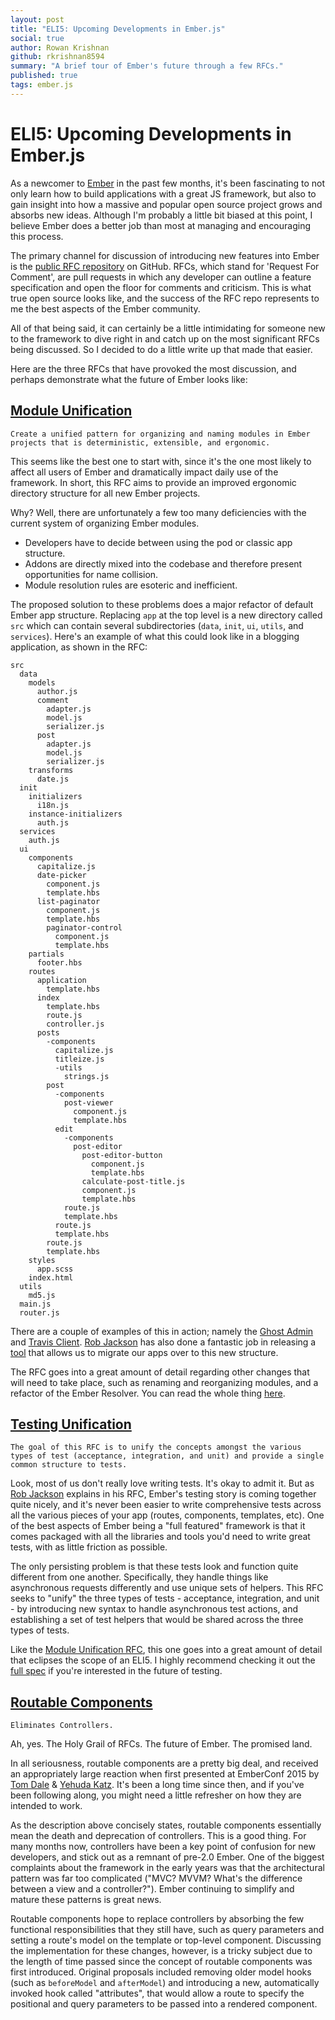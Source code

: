 ```yaml
---
layout: post
title: "ELI5: Upcoming Developments in Ember.js"
social: true
author: Rowan Krishnan
github: rkrishnan8594
summary: "A brief tour of Ember's future through a few RFCs."
published: true
tags: ember.js
---
```


# ELI5: Upcoming Developments in Ember.js

As a newcomer to [Ember](http://emberjs.com/) in the past few months, it's been fascinating to not only learn how to build applications with a great JS framework, but also to gain insight into how a massive and popular open source project grows and absorbs new ideas. Although I'm probably a little bit biased at this point, I believe Ember does a better job than most at managing and encouraging this process.

The primary channel for discussion of introducing new features into Ember is the [public RFC repository](https://github.com/emberjs/rfcs) on GitHub. RFCs, which stand for 'Request For Comment', are pull requests in which any developer can outline a feature specification and open the floor for comments and criticism. This is what true open source looks like, and the success of the RFC repo represents to me the best aspects of the Ember community. 

All of that being said, it can certainly be a little intimidating for someone new to the framework to dive right in and catch up on the most significant RFCs being discussed. So I decided to do a little write up that made that easier.

Here are the three RFCs that have provoked the most discussion, and perhaps demonstrate what the future of Ember looks like:

## [Module Unification](https://github.com/emberjs/rfcs/pull/143)

`Create a unified pattern for organizing and naming modules in Ember projects that is deterministic, extensible, and ergonomic.`

This seems like the best one to start with, since it's the one most likely to affect all users of Ember and dramatically impact daily use of the framework. In short, this RFC aims to provide an improved ergonomic directory structure for all new Ember projects.

Why? Well, there are unfortunately a few too many deficiencies with the current system of organizing Ember modules.

- Developers have to decide between using the pod or classic app structure.
- Addons are directly mixed into the codebase and therefore present opportunities for name collision.
- Module resolution rules are esoteric and inefficient.

The proposed solution to these problems does a major refactor of default Ember app structure. Replacing `app` at the top level is a new directory called `src` which can contain several subdirectories (`data`, `init`, `ui`, `utils`, and `services`). Here's an example of what this could look like in a blogging application, as shown in the RFC:

```
src
  data
    models
      author.js
      comment
        adapter.js
        model.js
        serializer.js
      post
        adapter.js
        model.js
        serializer.js
    transforms
      date.js
  init
    initializers
      i18n.js
    instance-initializers
      auth.js
  services
    auth.js
  ui
    components
      capitalize.js
      date-picker
        component.js
        template.hbs
      list-paginator
        component.js
        template.hbs
        paginator-control
          component.js
          template.hbs
    partials
      footer.hbs
    routes
      application
        template.hbs
      index
        template.hbs
        route.js
        controller.js
      posts
        -components
          capitalize.js
          titleize.js
          -utils
            strings.js
        post
          -components
            post-viewer
              component.js
              template.hbs
          edit
            -components
              post-editor
                post-editor-button
                  component.js
                  template.hbs
                calculate-post-title.js
                component.js
                template.hbs
            route.js
            template.hbs
          route.js
          template.hbs
        route.js
        template.hbs
    styles
      app.scss
    index.html
  utils
    md5.js
  main.js
  router.js
```

There are a couple of examples of this in action; namely the [Ghost Admin](https://github.com/rwjblue/--ghost-modules-sample/tree/grouped-collections/src) and [Travis Client](https://github.com/rwjblue/--travis-modules-sample/tree/modules/src). [Rob Jackson](https://twitter.com/rwjblue) has also done a fantastic job in releasing a [tool](https://github.com/rwjblue/ember-module-migrator) that allows us to migrate our apps over to this new structure.

The RFC goes into a great amount of detail regarding other changes that will need to take place, such as renaming and reorganizing modules, and a refactor of the Ember Resolver. You can read the whole thing [here](https://github.com/dgeb/rfcs/blob/module-unification/text/0000-module-unification.md).

## [Testing Unification](https://github.com/emberjs/rfcs/pull/119)

`The goal of this RFC is to unify the concepts amongst the various types of test (acceptance, integration, and unit) and provide a single common structure to tests.`

Look, most of us don't really love writing tests. It's okay to admit it. But as [Rob Jackson](https://github.com/rwjblue) explains in his RFC, Ember's testing story is coming together quite nicely, and it's never been easier to write comprehensive tests across all the various pieces of your app (routes, components, templates, etc). One of the best aspects of Ember being a "full featured" framework is that it comes packaged with all the libraries and tools you'd need to write great tests, with as little friction as possible.

The only persisting problem is that these tests look and function quite different from one another. Specifically, they handle things like asynchronous requests differently and use unique sets of helpers. This RFC seeks to "unify" the three types of tests - acceptance, integration, and unit - by introducing new syntax to handle asynchronous test actions, and establishing a set of test helpers that would be shared across the three types of tests.

Like the [Module Unification RFC](https://github.com/emberjs/rfcs/pull/143), this one goes into a great amount of detail that eclipses the scope of an ELI5. I highly recommend checking it out the [full spec](https://github.com/rwjblue/rfcs/blob/42/text/0000-grand-testing-unification.md) if you're interested in the future of testing.

## [Routable Components](https://github.com/emberjs/rfcs/pull/38)

`Eliminates Controllers.`

Ah, yes. The Holy Grail of RFCs. The future of Ember. The promised land.

In all seriousness, routable components are a pretty big deal, and received an appropriately large reaction when first presented at EmberConf 2015 by [Tom Dale](https://github.com/tomdale) & [Yehuda Katz](https://github.com/wycats). It's been a long time since then, and if you've been following along, you might need a little refresher on how they are intended to work.

As the description above concisely states, routable components essentially mean the death and deprecation of controllers. This is a good thing. For many months now, controllers have been a key point of confusion for new developers, and stick out as a remnant of pre-2.0 Ember. One of the biggest complaints about the framework in the early years was that the architectural pattern was far too complicated ("MVC? MVVM? What's the difference between a view and a controller?"). Ember continuing to simplify and mature these patterns is great news.

Routable components hope to replace controllers by absorbing the few functional responsibilities that they still have, such as query parameters and setting a route's model on the template or top-level component. Discussing the implementation for these changes, however, is a tricky subject due to the length of time passed since the concept of routable components was first introduced. Original proposals included removing older model hooks (such as `beforeModel` and `afterModel`) and introducing a new, automatically invoked hook called "attributes", that would allow a route to specify the positional and query parameters to be passed into a rendered component.






